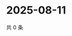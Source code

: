# 2025-08-11

共 0 条

<!-- BEGIN ZHIHUVIDEO -->
<!-- 最后更新时间 Mon Aug 11 2025 06:10:57 GMT+0800 (China Standard Time) -->

<!-- END ZHIHUVIDEO -->

